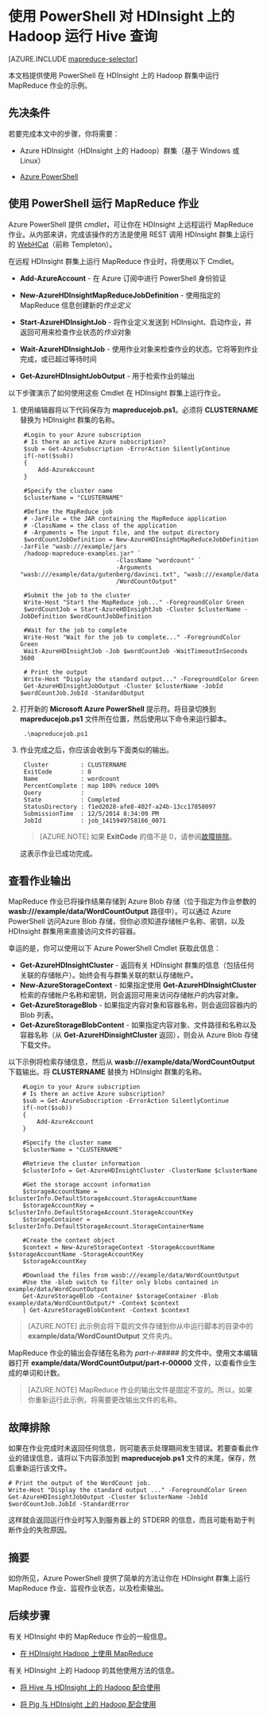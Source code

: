 <properties
   pageTitle="将 MapReduce 与 HDinsight 中的 Hadoop 配合使用 | Azure"
   description="了解如何使用 PowerShell 在 HDInsight 上的 Hadoop 上远程运行 MapReduce 作业。"
   services="hdinsight"
   documentationCenter=""
   authors="Blackmist"
   manager="paulettm"
   editor="cgronlun"/>
<tags ms.service="hdinsight"
    ms.date="02/18/2015"
    wacn.date="04/15/2015"
    />

# 使用 PowerShell 对 HDInsight 上的 Hadoop 运行 Hive 查询

[AZURE.INCLUDE [mapreduce-selector](../includes/hdinsight-selector-use-mapreduce.md)]

本文档提供使用 PowerShell 在 HDInsight 上的 Hadoop 群集中运行 MapReduce 作业的示例。

## <a id="prereq"></a>先决条件

若要完成本文中的步骤，你将需要：

* Azure HDInsight（HDInsight 上的 Hadoop）群集（基于 Windows 或 Linux）

* <a href="/documentation/articles/install-configure-powershell/" target="_blank">Azure PowerShell</a>

## <a id="powershell"></a>使用 PowerShell 运行 MapReduce 作业

Azure PowerShell 提供  *cmdlet*，可让你在 HDInsight 上远程运行 MapReduce 作业。从内部来讲，完成该操作的方法是使用 REST 调用 HDInsight 群集上运行的 <a href="https://cwiki.apache.org/confluence/display/Hive/WebHCat" target="_blank">WebHCat</a>（前称 Templeton）。

在远程 HDInsight 群集上运行 MapReduce 作业时，将使用以下 Cmdlet。

* **Add-AzureAccount** - 在 Azure 订阅中进行 PowerShell 身份验证

* **New-AzureHDInsightMapReduceJobDefinition** - 使用指定的 MapReduce 信息创建新的*作业定义*

* **Start-AzureHDInsightJob** - 将作业定义发送到 HDInsight、启动作业，并返回可用来检查作业状态的*作业*对象

* **Wait-AzureHDInsightJob** - 使用作业对象来检查作业的状态。它将等到作业完成，或已超过等待时间

* **Get-AzureHDInsightJobOutput** - 用于检索作业的输出

以下步骤演示了如何使用这些 Cmdlet 在 HDInsight 群集上运行作业。

1. 使用编辑器将以下代码保存为 **mapreducejob.ps1**。必须将 **CLUSTERNAME** 替换为 HDInsight 群集的名称。

		#Login to your Azure subscription
		# Is there an active Azure subscription?
		$sub = Get-AzureSubscription -ErrorAction SilentlyContinue
		if(-not($sub))
		{
		    Add-AzureAccount
		}

		#Specify the cluster name
		$clusterName = "CLUSTERNAME"

		#Define the MapReduce job
		# -JarFile = the JAR containing the MapReduce application
		# -ClassName = the class of the application
		# -Arguments = The input file, and the output directory
		$wordCountJobDefinition = New-AzureHDInsightMapReduceJobDefinition -JarFile "wasb:///example/jars
		/hadoop-mapreduce-examples.jar" `
		                          -ClassName "wordcount" `
		                          -Arguments "wasb:///example/data/gutenberg/davinci.txt", "wasb:///example/data
		                          /WordCountOutput"

		#Submit the job to the cluster
		Write-Host "Start the MapReduce job..." -ForegroundColor Green
		$wordCountJob = Start-AzureHDInsightJob -Cluster $clusterName -JobDefinition $wordCountJobDefinition

		#Wait for the job to complete
		Write-Host "Wait for the job to complete..." -ForegroundColor Green
		Wait-AzureHDInsightJob -Job $wordCountJob -WaitTimeoutInSeconds 3600

		# Print the output
		Write-Host "Display the standard output..." -ForegroundColor Green
		Get-AzureHDInsightJobOutput -Cluster $clusterName -JobId $wordCountJob.JobId -StandardOutput

2. 打开新的 **Microsoft Azure PowerShell** 提示符。将目录切换到 **mapreducejob.ps1** 文件所在位置，然后使用以下命令来运行脚本。

		.\mapreducejob.ps1

3. 作业完成之后，你应该会收到与下面类似的输出。

		Cluster         : CLUSTERNAME
		ExitCode        : 0
		Name            : wordcount
		PercentComplete : map 100% reduce 100%
		Query           :
		State           : Completed
		StatusDirectory : f1ed2028-afe8-402f-a24b-13cc17858097
		SubmissionTime  : 12/5/2014 8:34:09 PM
		JobId           : job_1415949758166_0071

	> [AZURE.NOTE] 如果 **ExitCode** 的值不是 0，请参阅[故障排除](#troubleshooting)。

	这表示作业已成功完成。

## <a id="results"></a>查看作业输出

MapReduce 作业已将操作结果存储到 Azure Blob 存储（位于指定为作业参数的 **wasb:///example/data/WordCountOutput** 路径中）。可以通过 Azure PowerShell 访问Azure Blob 存储，但你必须知道存储帐户名称、密钥，以及 HDInsight 群集用来直接访问文件的容器。

幸运的是，你可以使用以下 Azure PowerShell Cmdlet 获取此信息：

* **Get-AzureHDInsightCluster** - 返回有关 HDInsight 群集的信息（包括任何关联的存储帐户）。始终会有与群集关联的默认存储帐户。
* **New-AzureStorageContext** - 如果指定使用 **Get-AzureHDInsightCluster** 检索的存储帐户名称和密钥，则会返回可用来访问存储帐户的内容对象。
* **Get-AzureStorageBlob** - 如果指定内容对象和容器名称，则会返回容器内的 Blob 列表。
* **Get-AzureStorageBlobContent** - 如果指定内容对象、文件路径和名称以及容器名称（从 **Get-AzureHDinsightCluster** 返回），则会从 Azure Blob 存储下载文件。

以下示例将检索存储信息，然后从 **wasb:///example/data/WordCountOutput** 下载输出。将 **CLUSTERNAME** 替换为 HDInsight 群集的名称。

		#Login to your Azure subscription
		# Is there an active Azure subscription?
		$sub = Get-AzureSubscription -ErrorAction SilentlyContinue
		if(-not($sub))
		{
		    Add-AzureAccount
		}

		#Specify the cluster name
		$clusterName = "CLUSTERNAME"

		#Retrieve the cluster information
		$clusterInfo = Get-AzureHDInsightCluster -ClusterName $clusterName

		#Get the storage account information
		$storageAccountName = $clusterInfo.DefaultStorageAccount.StorageAccountName
		$storageAccountKey = $clusterInfo.DefaultStorageAccount.StorageAccountKey
		$storageContainer = $clusterInfo.DefaultStorageAccount.StorageContainerName

		#Create the context object
		$context = New-AzureStorageContext -StorageAccountName $storageAccountName -StorageAccountKey 
		$storageAccountKey

		#Download the files from wasb:///example/data/WordCountOutput
		#Use the -blob switch to filter only blobs contained in example/data/WordCountOutput
		Get-AzureStorageBlob -Container $storageContainer -Blob example/data/WordCountOutput/* -Context $context 
		| Get-AzureStorageBlobContent -Context $context

> [AZURE.NOTE] 此示例会将下载的文件存储到你从中运行脚本的目录中的 **example/data/WordCountOutput** 文件夹内。

MapReduce 作业的输出会存储在名称为 *part-r-#####* 的文件中。使用文本编辑器打开 **example/data/WordCountOutput/part-r-00000** 文件，以查看作业生成的单词和计数。

> [AZURE.NOTE] MapReduce 作业的输出文件是固定不变的。所以，如果你重新运行此示例，将需要更改输出文件的名称。

## <a id="troubleshooting"></a>故障排除

如果在作业完成时未返回任何信息，则可能表示处理期间发生错误。若要查看此作业的错误信息，请将以下内容添加到 **mapreducejob.ps1** 文件的末尾，保存，然后重新运行该文件。

	# Print the output of the WordCount job.
	Write-Host "Display the standard output ..." -ForegroundColor Green
	Get-AzureHDInsightJobOutput -Cluster $clusterName -JobId $wordCountJob.JobId -StandardError

这样就会返回运行作业时写入到服务器上的 STDERR 的信息，而且可能有助于判断作业的失败原因。

## <a id="summary"></a>摘要

如你所见，Azure PowerShell 提供了简单的方法让你在 HDInsight 群集上运行 MapReduce 作业、监视作业状态，以及检索输出。

## <a id="nextsteps"></a>后续步骤

有关 HDInsight 中的 MapReduce 作业的一般信息。

* [在 HDInsight Hadoop 上使用 MapReduce](/documentation/articles/hdinsight-use-mapreduce)

有关 HDInsight 上的 Hadoop 的其他使用方法的信息。

* [将 Hive 与 HDInsight 上的 Hadoop 配合使用](/documentation/articles/hdinsight-use-hive)

* [将 Pig 与 HDInsight 上的 Hadoop 配合使用](/documentation/articles/hdinsight-use-pig)

<!--HONumber=50-->